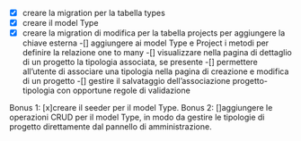 -[x] creare la migration per la tabella types
-[x] creare il model Type
-[x] creare la migration di modifica per la tabella projects per aggiungere la chiave esterna
-[] aggiungere ai model Type e Project i metodi per definire la relazione one to many
-[] visualizzare nella pagina di dettaglio di un progetto la tipologia associata, se presente
-[] permettere all’utente di associare una tipologia nella pagina di creazione e modifica di un progetto
-[] gestire il salvataggio dell’associazione progetto-tipologia con opportune regole di validazione

Bonus 1:
[x]creare il seeder per il model Type.
Bonus 2:
[]aggiungere le operazioni CRUD per il model Type, in modo da gestire le tipologie di progetto direttamente dal pannello di amministrazione.